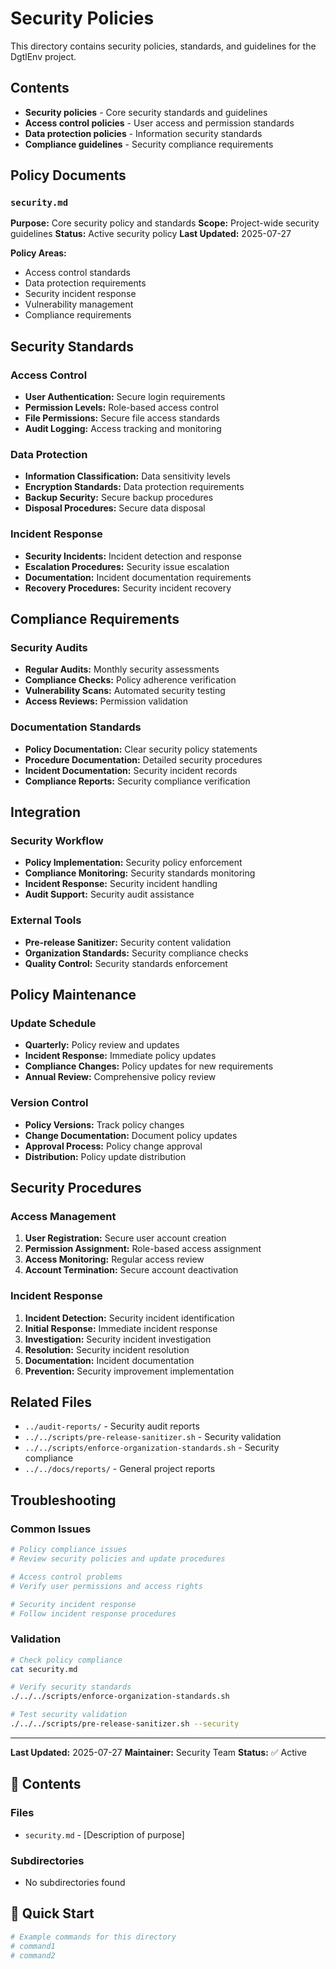 # Security Policies

This directory contains security policies, standards, and guidelines for the DgtlEnv project.

## Contents

- **Security policies** - Core security standards and guidelines
- **Access control policies** - User access and permission standards
- **Data protection policies** - Information security standards
- **Compliance guidelines** - Security compliance requirements

## Policy Documents

### `security.md`
**Purpose:** Core security policy and standards
**Scope:** Project-wide security guidelines
**Status:** Active security policy
**Last Updated:** 2025-07-27

**Policy Areas:**
- Access control standards
- Data protection requirements
- Security incident response
- Vulnerability management
- Compliance requirements

## Security Standards

### Access Control
- **User Authentication:** Secure login requirements
- **Permission Levels:** Role-based access control
- **File Permissions:** Secure file access standards
- **Audit Logging:** Access tracking and monitoring

### Data Protection
- **Information Classification:** Data sensitivity levels
- **Encryption Standards:** Data protection requirements
- **Backup Security:** Secure backup procedures
- **Disposal Procedures:** Secure data disposal

### Incident Response
- **Security Incidents:** Incident detection and response
- **Escalation Procedures:** Security issue escalation
- **Documentation:** Incident documentation requirements
- **Recovery Procedures:** Security incident recovery

## Compliance Requirements

### Security Audits
- **Regular Audits:** Monthly security assessments
- **Compliance Checks:** Policy adherence verification
- **Vulnerability Scans:** Automated security testing
- **Access Reviews:** Permission validation

### Documentation Standards
- **Policy Documentation:** Clear security policy statements
- **Procedure Documentation:** Detailed security procedures
- **Incident Documentation:** Security incident records
- **Compliance Reports:** Security compliance verification

## Integration

### Security Workflow
- **Policy Implementation:** Security policy enforcement
- **Compliance Monitoring:** Security standards monitoring
- **Incident Response:** Security incident handling
- **Audit Support:** Security audit assistance

### External Tools
- **Pre-release Sanitizer:** Security content validation
- **Organization Standards:** Security compliance checks
- **Quality Control:** Security standards enforcement

## Policy Maintenance

### Update Schedule
- **Quarterly:** Policy review and updates
- **Incident Response:** Immediate policy updates
- **Compliance Changes:** Policy updates for new requirements
- **Annual Review:** Comprehensive policy review

### Version Control
- **Policy Versions:** Track policy changes
- **Change Documentation:** Document policy updates
- **Approval Process:** Policy change approval
- **Distribution:** Policy update distribution

## Security Procedures

### Access Management
1. **User Registration:** Secure user account creation
2. **Permission Assignment:** Role-based access assignment
3. **Access Monitoring:** Regular access review
4. **Account Termination:** Secure account deactivation

### Incident Response
1. **Incident Detection:** Security incident identification
2. **Initial Response:** Immediate incident response
3. **Investigation:** Security incident investigation
4. **Resolution:** Security incident resolution
5. **Documentation:** Incident documentation
6. **Prevention:** Security improvement implementation

## Related Files

- `../audit-reports/` - Security audit reports
- `../../scripts/pre-release-sanitizer.sh` - Security validation
- `../../scripts/enforce-organization-standards.sh` - Security compliance
- `../../docs/reports/` - General project reports

## Troubleshooting

### Common Issues
```bash
# Policy compliance issues
# Review security policies and update procedures

# Access control problems
# Verify user permissions and access rights

# Security incident response
# Follow incident response procedures
```

### Validation
```bash
# Check policy compliance
cat security.md

# Verify security standards
./../../scripts/enforce-organization-standards.sh

# Test security validation
./../../scripts/pre-release-sanitizer.sh --security
```

---

**Last Updated:** 2025-07-27
**Maintainer:** Security Team
**Status:** ✅ Active

## 📁 Contents

### **Files**
- `security.md` - [Description of purpose]

### **Subdirectories**
- No subdirectories found

## 🚀 Quick Start

```bash
# Example commands for this directory
# command1
# command2
```
